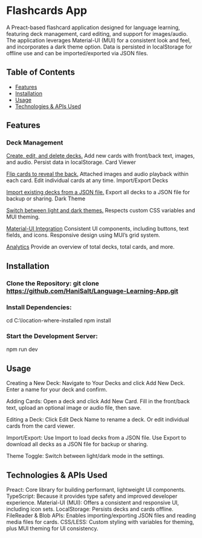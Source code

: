 # Flashcards App
A Preact-based flashcard application designed for language learning, featuring deck management, card editing, and support for images/audio. The application leverages Material-UI (MUI) for a consistent look and feel, and incorporates a dark theme option. Data is persisted in localStorage for offline use and can be imported/exported via JSON files.

## Table of Contents
- [Features](#features)
- [Installation](#installation)
- [Usage](#usage)
- [Technologies & APIs Used](#tech&Api)

## Features
### Deck Management
<u>Create, edit, and delete decks.</u>
Add new cards with front/back text, images, and audio.
Persist data in localStorage.
Card Viewer

<u>Flip cards to reveal the back.</u>
Attached images and audio playback within each card.
Edit individual cards at any time.
Import/Export Decks

<u>Import existing decks from a JSON file.</u>
Export all decks to a JSON file for backup or sharing.
Dark Theme

<u>Switch between light and dark themes.</u>
Respects custom CSS variables and MUI theming.

<u>Material-UI Integration</u>
Consistent UI components, including buttons, text fields, and icons.
Responsive design using MUI’s grid system.

<u>Analytics</u>
Provide an overview of total decks, total cards, and more.

## Installation
### Clone the Repository: git clone https://github.com/HaniSalt/Language-Learning-App.git
### Install Dependencies:
cd C:\location-where-installed
npm install

### Start the Development Server:
npm run dev

## Usage
Creating a New Deck: Navigate to Your Decks and click Add New Deck.
Enter a name for your deck and confirm.

Adding Cards: 
Open a deck and click Add New Card.
Fill in the front/back text, upload an optional image or audio file, then save.

Editing a Deck: 
Click Edit Deck Name to rename a deck. 
Or edit individual cards from the card viewer.

Import/Export:
Use Import to load decks from a JSON file.
Use Export to download all decks as a JSON file for backup or sharing.

Theme Toggle:
Switch between light/dark mode in the settings.

## Technologies & APIs Used
Preact: Core library for building performant, lightweight UI components.
TypeScript: Because it provides type safety and improved developer experience.
Material-UI (MUI): Offers a consistent and responsive UI, including icon sets.
LocalStorage: Persists decks and cards offline.
FileReader & Blob APIs: Enables importing/exporting JSON files and reading media files for cards.
CSS/LESS: Custom styling with variables for theming, plus MUI theming for UI consistency.